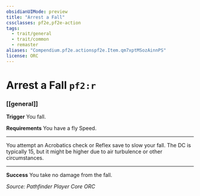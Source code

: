 ```yaml
---
obsidianUIMode: preview
title: "Arrest a Fall"
cssclasses: pf2e,pf2e-action
tags:
  - trait/general
  - trait/common
  - remaster
aliases: "Compendium.pf2e.actionspf2e.Item.qm7xptMSozAinnPS"
license: ORC
---
```

# Arrest a Fall `pf2:r`

### [[general]]






**Trigger** You fall.

**Requirements** You have a fly Speed.

* * *

You attempt an Acrobatics check or Reflex save to slow your fall. The DC is typically 15, but it might be higher due to air turbulence or other circumstances.

* * *

**Success** You take no damage from the fall.

*Source: Pathfinder Player Core*
*ORC*